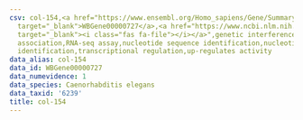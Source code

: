 ```yaml
---
csv: col-154,<a href="https://www.ensembl.org/Homo_sapiens/Gene/Summary?db=core;g=WBGene00000727"
  target="_blank">WBGene00000727</a>,<a href="https://www.ncbi.nlm.nih.gov/pubmed/27496166"
  target="_blank"><i class="fas fa-file"></i></a>",genetic interference,functional
  association,RNA-seq assay,nucleotide sequence identification,nucleotide sequence
  identification,transcriptional regulation,up-regulates activity
data_alias: col-154
data_id: WBGene00000727
data_numevidence: 1
data_species: Caenorhabditis elegans
data_taxid: '6239'
title: col-154
---
```


